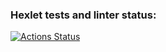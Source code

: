 ### Hexlet tests and linter status:
[![Actions Status](https://github.com/gkorzan/frontend-project-46/workflows/hexlet-check/badge.svg)](https://github.com/gkorzan/frontend-project-46/actions)